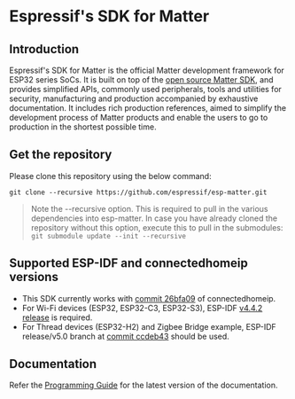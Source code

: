 # Espressif's SDK for Matter

## Introduction

Espressif's SDK for Matter is the official Matter development framework for ESP32 series SoCs. It is built on top of the [open source Matter SDK](https://github.com/project-chip/connectedhomeip/), and provides simplified APIs, commonly used peripherals, tools and utilities for security, manufacturing and production accompanied by exhaustive documentation. It includes rich production references, aimed to simplify the development process of Matter products and enable the users to go to production in the shortest possible time.


## Get the repository

Please clone this repository using the below command:

```
git clone --recursive https://github.com/espressif/esp-matter.git
```

> Note the --recursive option. This is required to pull in the various dependencies into esp-matter. In case you have already cloned the repository without this option, execute this to pull in the submodules: `git submodule update --init --recursive`


## Supported ESP-IDF and connectedhomeip versions

- This SDK currently works with [commit 26bfa09](https://github.com/espressif/connectedhomeip/tree/26bfa09) of connectedhomeip.
- For Wi-Fi devices (ESP32, ESP32-C3, ESP32-S3), ESP-IDF [v4.4.2 release](https://github.com/espressif/esp-idf/releases/tag/v4.4.2) is required.
- For Thread devices (ESP32-H2) and Zigbee Bridge example, ESP-IDF release/v5.0 branch at [commit ccdeb43](https://github.com/espressif/esp-idf/tree/ccdeb43) should be used.


## Documentation

Refer the [Programming Guide](https://docs.espressif.com/projects/esp-matter/en/main/) for the latest version of the documentation.
